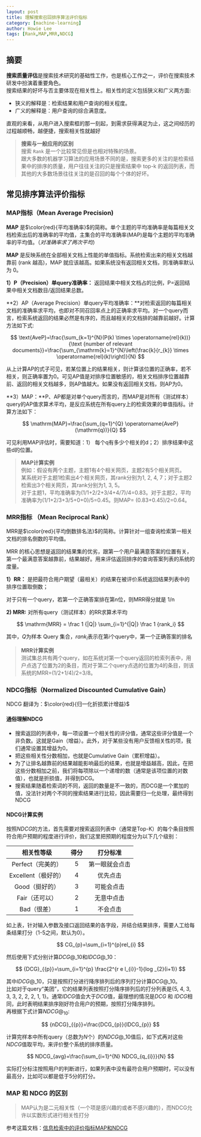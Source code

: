 ```yaml
---
layout: post
title: 理解搜索召回排序算法评价指标
category: [machine-learning]
author: Howie Lee
tags: [Rank,MAP,MRR,NDCG]
---
```


## 摘要
**搜索质量评估**是搜索技术研究的基础性工作，也是核心工作之一，评价在搜索技术研发中扮演着重要角色。  
搜索结果的好坏与否主要体现在相关性上。相关性的定义包括狭义和广义两方面:  

* 狭义的解释是：检索结果和用户查询的相关程度。
* 广义的解释是：用户查询的综合满意度。  

直观的来看，从用户进入搜索框的那一刻起，到需求获得满足为止，这之间经历的过程越顺畅，越便捷，搜索相关性就越好  

> **搜索与一般应用的区别**  
> 搜索 `Rank` 是一个比较常见但是也相对特殊的场景。  
> 跟大多数的机器学习算法的应用场景不同的是，搜索更多的关注的是检索结果中的排序的质量，用户往往关注的只是搜索结果中 top-k 的返回列表，而其他的大多数场景往往关注的是召回的每个个体的好坏。

## 常见排序算法评价指标

### MAP指标（Mean Average Precision)

**MAP** 是$\color{red}{平均准确率}$的简称。单个主题的平均准确率是每篇相关文档检索出后的准确率的平均值，主集合的平均准确率(MAP)是每个主题的平均准确率的平均值。（*对准确率求了两次平均*）

**MAP** 是反映系统在全部相关文档上性能的单值指标。系统检索出来的相关文档越靠前 (rank 越高)，MAP 就应该越高。如果系统没有返回相关文档，则准确率默认为 0。

**1）P（Precision）单query准确率：** 返回结果中相关文档占的比例，P=返回结果中相关文档数目/返回结果总数。

**2）AP（Average Precision）单query平均准确率：**对检索返回的每篇相关文档的准确率求平均，也即对不同召回率点上的正确率求平均。对一个query而言，检索系统返回的结果必然是有序的，而且越相关的文档排的越靠前越好。计算方法如下式:  

$$
\text{AveP}=\frac{\sum_{k=1}^{N}(P(k) \times \operatorname{rel}(k))}{\text {number of relevant documents}}=\frac{\sum_{\mathrm{k}=1}^{N}\left(\frac{k}{r_{k}} \times \operatorname{rel}(k)\right)}{N}
$$

从上计算AP的式子可见，若某位置上的结果相关，则计算该位置的正确率，若不相关，则正确率置为0。可见AP值是对排序位置敏感的，相关文档排序位置越靠前、返回的相关文档越多，则AP值越大。如果没有返回相关文档，则AP为0。

**3）MAP：**P、AP都是对单个query而言的，而MAP是对所有（测试样本）query的AP值求算术平均，是反应系统在所有query上的检索效果的单值指标。计算方法如下：

$$
\mathrm{MAP}=\frac{\sum_{q=1}^{Q} \operatorname{AveP}(\mathrm{q})}{Q}
$$

可见利用MAP评估时，需要知道：1） 每个q有多少个相关的d；2）排序结果中这些d的位置。

> **MAP计算实例**  
> 例如：假设有两个主题，主题1有4个相关网页，主题2有5个相关网页。  
>某系统对于主题1检索出4个相关网页，其rank分别为1, 2, 4, 7；对于主题2检索出3个相关网页，其rank分别为1, 3, 5。  
>对于主题1，平均准确率为(1/1+2/2+3/4+4/7)/4=0.83。对于主题2，平均准确率为(1/1+2/3+3/5+0+0)/5=0.45。则MAP= (0.83+0.45)/2=0.64。

### MRR指标 （Mean Reciprocal Rank）

MRR是$\color{red}{平均倒数排名法}$的简称。计算针对一组查询检索第一相关文档的排名倒数的平均值。

MRR 的核心思想是返回的结果集的优劣，跟第一个用户最满意答案的位置有关，第一个最满意答案越靠前，结果越好。用来评估返回排序的查询答案列表的系统的度量。

**1）RR：** 是把最符合用户期望（最相关）的结果在被评价系统返回结果列表中的排序位置取倒数；

对于只有一个query，若第一个正确答案排在第n位，则MRR得分就是 1/n

**2)  MRR:** 对所有query（测试样本）的RR求算术平均

$$
\mathrm{MRR} = \frac 1 {|Q|} \sum_{i=1}^{|Q|} \frac 1 {rank_i}
$$

其中，$Q$为样本 Query 集合，$rank_i$表示在第$i$个query中，第一个正确答案的排名

> **MRR计算实例**  
> 测试集总共有两个query，如在系统对第一个query返回的检索列表中，用户点选了位置为2的条目，而对于第二个query点选的位置为4的条目，则该系统的MRR=(1/2+1/4)/2=3/8。

### NDCG指标（Normalized Discounted Cumulative Gain）

NDCG 翻译为：$\color{red}{归一化折损累计增益}$

#### 通俗理解NDCG

* 搜索返回的列表中，每一项设置一个相关性的评分值，通常这些评分值是一个非负数。这就是Gain（增益）。此外，对于某些没有用户反馈相关性的项，我们通常设置其增益为0。
* 把这些相关性分数相加，也就是Cumulative Gain（累积增益）。
* 为了让排名越靠前的结果越能影响最后的结果，也就是增益越高，因此，在把这些分数相加之前，我们将每项除以一个递增的数（通常是该项位置的对数值），也就是折损值，并得到DCG。
* 搜索结果随着检索词的不同，返回的数量是不一致的，而DCG是一个累加的值，没法针对两个不同的搜索结果进行比较，因此需要归一化处理，最终得到 NDCG

#### NDCG计算实例

按照$NDCG$的方法，首先需要对搜索返回列表中（通常是Top-K）的每个条目按照符合用户预期的程度进行评价，我们这里把预期的程度分为以下几个级别：  

| 相关性等级 | 得分 | 打分标准 |
| :------: | :------: | :------: |
| Perfect（完美的） | 5 | 第一眼就会点击 |
| Excellent（极好的）| 4 | 优先点击 |
| Good（挺好的） | 3 | 可能会点击 |
| Fair（还可以） | 2 | 无意中点击 |
| Bad（很差） | 1 | 不会点击 |

如上表，针对输入参数及接口返回结果的各字段，并结合结果排序，需要人工给每条结果打分（1-5之间，默认为0）。

$$ 
CG_{p}=\sum_{i=1}^{p}rel_{i}
$$

然后使用下式分别计算$DCG@\_{10}$和$IDCG@\_{10}$：

$$
{DCG}_{{p}}=\sum_{i=1}^{p} \frac{2^{r e l_{i}}-1}{log _{2}(i+1)}
$$

其中$IDCG@\_{10}$，只是按照打分进行降序排列后的序列打分计算$DCG@\_{10}$。  
比如对于query“美团”，它的结果列表按照打分降序排列后的打分列表是{5, 4, 3, 3, 3, 2, 2, 2, 1, 1}。通常$IDCG$值会大于$DCG$值，最理想的情况是$DCG$ 和 $IDCG$相同，此时表明结果排序刚好符合用户的预期，按照打分降序排列。  
再根据下式计算$NDCG@_{10}$:

$$
{nDCG}_{{p}}=\frac{DCG_{p}}{IDCG_{p}}
$$

计算完样本中所有query（总数为$N$个）的$NDCG@\_{10}$值后，如下式再对这些$NDCG$值取平均，来评价整个系统的排序质量。

$$
NDCG_{avg}=\frac{\sum_{i=1}^{N} NDCG_{q_{i}}}{N}
$$

实际打分标注按照用户的判断进行，如果列表中没有最符合用户预期时，可以没有最高分，比如可以都是低于5分的打分。

### MAP 和 NDCG 的区别

> MAP认为是二元相关性（一个项是感兴趣的或者不感兴趣的），而NDCG允许以实数形式进行相关性打分

参考这篇文档：[信息检索中的评价指标MAP和NDCG](http://lixinzhang.github.io/xin-xi-jian-suo-zhong-de-ping-jie-zhi-biao-maphe-ndcg.html)